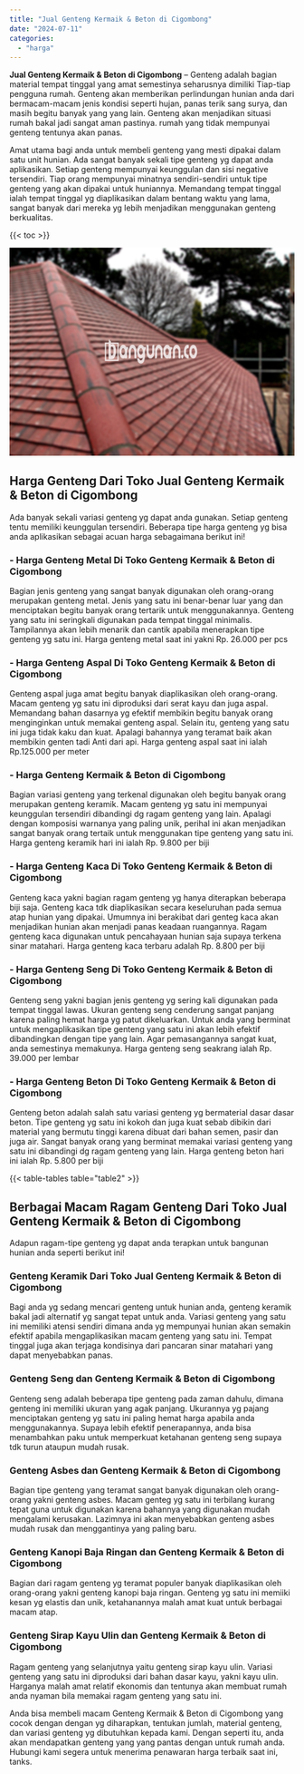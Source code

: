 ```yaml
---
title: "Jual Genteng Kermaik & Beton di Cigombong"
date: "2024-07-11"
categories: 
  - "harga"
---
```


**Jual Genteng Kermaik & Beton di Cigombong** – Genteng adalah bagian material tempat tinggal yang amat semestinya seharusnya dimiliki Tiap-tiap pengguna rumah. Genteng akan memberikan perlindungan hunian anda dari bermacam-macam jenis kondisi seperti hujan, panas terik sang surya, dan masih begitu banyak yang yang lain. Genteng akan menjadikan situasi rumah bakal jadi sangat aman pastinya. rumah yang tidak mempunyai genteng tentunya akan panas.

Amat utama bagi anda untuk membeli genteng yang mesti dipakai dalam satu unit hunian. Ada sangat banyak sekali tipe genteng yg dapat anda aplikasikan. Setiap genteng mempunyai keunggulan dan sisi negative tersendiri. Tiap orang mempunyai minatnya sendiri-sendiri untuk tipe genteng yang akan dipakai untuk huniannya. Memandang tempat tinggal ialah tempat tinggal yg diaplikasikan dalam bentang waktu yang lama, sangat banyak dari mereka yg lebih menjadikan menggunakan genteng berkualitas.

{{< toc >}}

![Jual Genteng Kermaik & Beton di Cigombong](/images/genteng-minimalis-murah05.png)

## Harga Genteng Dari Toko Jual Genteng Kermaik & Beton di Cigombong

Ada banyak sekali variasi genteng yg dapat anda gunakan. Setiap genteng tentu memiliki keunggulan tersendiri. Beberapa tipe harga genteng yg bisa anda aplikasikan sebagai acuan harga sebagaimana berikut ini!

### \- Harga Genteng Metal Di Toko Genteng Kermaik & Beton di Cigombong

Bagian jenis genteng yang sangat banyak digunakan oleh orang-orang merupakan genteng metal. Jenis yang satu ini benar-benar luar yang dan menciptakan begitu banyak orang tertarik untuk menggunakannya. Genteng yang satu ini seringkali digunakan pada tempat tinggal minimalis. Tampilannya akan lebih menarik dan cantik apabila menerapkan tipe genteng yg satu ini. Harga genteng metal saat ini yakni Rp. 26.000 per pcs

### \- Harga Genteng Aspal Di Toko Genteng Kermaik & Beton di Cigombong

Genteng aspal juga amat begitu banyak diaplikasikan oleh orang-orang. Macam genteng yg satu ini diproduksi dari serat kayu dan juga aspal. Memandang bahan dasarnya yg efektif membikin begitu banyak orang menginginkan untuk memakai genteng aspal. Selain itu, genteng yang satu ini juga tidak kaku dan kuat. Apalagi bahannya yang teramat baik akan membikin genten tadi Anti dari api. Harga genteng aspal saat ini ialah Rp.125.000 per meter

### \- Harga Genteng Kermaik & Beton di Cigombong

Bagian variasi genteng yang terkenal digunakan oleh begitu banyak orang merupakan genteng keramik. Macam genteng yg satu ini mempunyai keunggulan tersendiri dibandingi dg ragam genteng yang lain. Apalagi dengan komposisi warnanya yang paling unik, perihal ini akan menjadikan sangat banyak orang tertaik untuk menggunakan tipe genteng yang satu ini. Harga genteng keramik hari ini ialah Rp. 9.800 per biji

### \- Harga Genteng Kaca Di Toko Genteng Kermaik & Beton di Cigombong

Genteng kaca yakni bagian ragam genteng yg hanya diterapkan beberapa biji saja. Genteng kaca tdk diaplikasikan secara keseluruhan pada semua atap hunian yang dipakai. Umumnya ini berakibat dari genteg kaca akan menjadikan hunian akan menjadi panas keadaan ruangannya. Ragam genteng kaca digunakan untuk pencahayaan hunian saja supaya terkena sinar matahari. Harga genteng kaca terbaru adalah Rp. 8.800 per biji

### \- Harga Genteng Seng Di Toko Genteng Kermaik & Beton di Cigombong

Genteng seng yakni bagian jenis genteng yg sering kali digunakan pada tempat tinggal lawas. Ukuran genteng seng cenderung sangat panjang karena paling hemat harga yg patut dikeluarkan. Untuk anda yang berminat untuk mengaplikasikan tipe genteng yang satu ini akan lebih efektif dibandingkan dengan tipe yang lain. Agar pemasangannya sangat kuat, anda semestinya memakunya. Harga genteng seng seakrang ialah Rp. 39.000 per lembar

### \- Harga Genteng Beton Di Toko Genteng Kermaik & Beton di Cigombong

Genteng beton adalah salah satu variasi genteng yg bermaterial dasar dasar beton. Tipe genteng yg satu ini kokoh dan juga kuat sebab dibikin dari material yang bermutu tinggi karena dibuat dari bahan semen, pasir dan juga air. Sangat banyak orang yang berminat memakai variasi genteng yang satu ini dibandingi dg ragam genteng yang lain. Harga genteng beton hari ini ialah Rp. 5.800 per biji

{{< table-tables table="table2" >}}

## Berbagai Macam Ragam Genteng Dari Toko Jual Genteng Kermaik & Beton di Cigombong

Adapun ragam-tipe genteng yg dapat anda terapkan untuk bangunan hunian anda seperti berikut ini!

### Genteng Keramik Dari Toko Jual Genteng Kermaik & Beton di Cigombong

Bagi anda yg sedang mencari genteng untuk hunian anda, genteng keramik bakal jadi alternatif yg sangat tepat untuk anda. Variasi genteng yang satu ini memiliki atensi sendiri dimana anda yg mempunyai hunian akan semakin efektif apabila mengaplikasikan macam genteng yang satu ini. Tempat tinggal juga akan terjaga kondisinya dari pancaran sinar matahari yang dapat menyebabkan panas.

### Genteng Seng dan Genteng Kermaik & Beton di Cigombong

Genteng seng adalah beberapa tipe genteng pada zaman dahulu, dimana genteng ini memiliki ukuran yang agak panjang. Ukurannya yg pajang menciptakan genteng yg satu ini paling hemat harga apabila anda menggunakannya. Supaya lebih efektif penerapannya, anda bisa menambahkan paku untuk memperkuat ketahanan genteng seng supaya tdk turun ataupun mudah rusak.

### Genteng Asbes dan Genteng Kermaik & Beton di Cigombong

Bagian tipe genteng yang teramat sangat banyak digunakan oleh orang-orang yakni genteng asbes. Macam genteg yg satu ini terbilang kurang tepat guna untuk digunakan karena bahannya yang digunakan mudah mengalami kerusakan. Lazimnya ini akan menyebabkan genteng asbes mudah rusak dan menggantinya yang paling baru.

### Genteng Kanopi Baja Ringan dan Genteng Kermaik & Beton di Cigombong

Bagian dari ragam genteng yg teramat populer banyak diaplikasikan oleh orang-orang yakni genteng kanopi baja ringan. Genteng yg satu ini memiiki kesan yg elastis dan unik, ketahanannya malah amat kuat untuk berbagai macam atap.

### Genteng Sirap Kayu Ulin dan Genteng Kermaik & Beton di Cigombong

Ragam genteng yang selanjutnya yaitu genteng sirap kayu ulin. Variasi genteng yang satu ini diproduksi dari bahan dasar kayu, yakni kayu ulin. Harganya malah amat relatif ekonomis dan tentunya akan membuat rumah anda nyaman bila memakai ragam genteng yang satu ini.

Anda bisa membeli macam Genteng Kermaik & Beton di Cigombong yang cocok dengan dengan yg diharapkan, tentukan jumlah, material genteng, dan variasi genteng yg dibutuhkan kepada kami. Dengan seperti itu, anda akan mendapatkan genteng yang yang pantas dengan untuk rumah anda. Hubungi kami segera untuk menerima penawaran harga terbaik saat ini, tanks.
